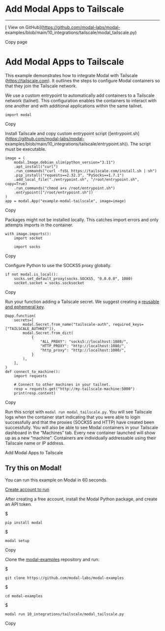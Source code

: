 # Add Modal Apps to Tailscale

* * *

[ View on GitHub](https://github.com/modal-labs/modal-
examples/blob/main/10_integrations/tailscale/modal_tailscale.py)

Copy page

# Add Modal Apps to Tailscale

This example demonstrates how to integrate Modal with Tailscale
(<https://tailscale.com>). It outlines the steps to configure Modal containers
so that they join the Tailscale network.

We use a custom entrypoint to automatically add containers to a Tailscale
network (tailnet). This configuration enables the containers to interact with
one another and with additional applications within the same tailnet.

    import modal

Copy

Install Tailscale and copy custom entrypoint script
([entrypoint.sh](https://github.com/modal-labs/modal-
examples/blob/main/10_integrations/tailscale/entrypoint.sh)). The script must
be executable.

    image = (
        modal.Image.debian_slim(python_version="3.11")
        .apt_install("curl")
        .run_commands("curl -fsSL https://tailscale.com/install.sh | sh")
        .pip_install("requests==2.32.3", "PySocks==1.7.1")
        .add_local_file("./entrypoint.sh", "/root/entrypoint.sh", copy=True)
        .run_commands("chmod a+x /root/entrypoint.sh")
        .entrypoint(["/root/entrypoint.sh"])
    )
    app = modal.App("example-modal-tailscale", image=image)

Copy

Packages might not be installed locally. This catches import errors and only
attempts imports in the container.

    with image.imports():
        import socket

        import socks

Copy

Configure Python to use the SOCKS5 proxy globally.

    if not modal.is_local():
        socks.set_default_proxy(socks.SOCKS5, "0.0.0.0", 1080)
        socket.socket = socks.socksocket

Copy

Run your function adding a Tailscale secret. We suggest creating a [reusable
and ephemeral key](https://tailscale.com/kb/1111/ephemeral-nodes).

    @app.function(
        secrets=[
            modal.Secret.from_name("tailscale-auth", required_keys=["TAILSCALE_AUTHKEY"]),
            modal.Secret.from_dict(
                {
                    "ALL_PROXY": "socks5://localhost:1080/",
                    "HTTP_PROXY": "http://localhost:1080/",
                    "http_proxy": "http://localhost:1080/",
                }
            ),
        ],
    )
    def connect_to_machine():
        import requests

        # Connect to other machines in your tailnet.
        resp = requests.get("http://my-tailscale-machine:5000")
        print(resp.content)

Copy

Run this script with `modal run modal_tailscale.py`. You will see Tailscale
logs when the container start indicating that you were able to login
successfully and that the proxies (SOCKS5 and HTTP) have created been
successfully. You will also be able to see Modal containers in your Tailscale
dashboard in the “Machines” tab. Every new container launched will show up as
a new “machine”. Containers are individually addressable using their Tailscale
name or IP address.

Add Modal Apps to Tailscale

## Try this on Modal!

You can run this example on Modal in 60 seconds.

[Create account to run](/signup)

After creating a free account, install the Modal Python package, and create an
API token.

$

    pip install modal

$

    modal setup

Copy

Clone the [modal-examples](https://github.com/modal-labs/modal-examples)
repository and run:

$

    git clone https://github.com/modal-labs/modal-examples

$

    cd modal-examples

$

    modal run 10_integrations/tailscale/modal_tailscale.py

Copy
